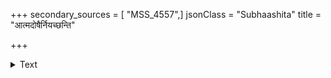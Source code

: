 +++
secondary_sources = [ "MSS_4557",]
jsonClass = "Subhaashita"
title = "आत्मदोषैर्नियच्छन्ति"

+++

<details><summary>Text</summary>

आत्मदोषैर्नियच्छन्ति सर्वे दुःखमुखे जनाः।  
मन्ये दुश्चरितं तेऽस्ति तस्येयं निष्कृतिः कृता॥
</details>
